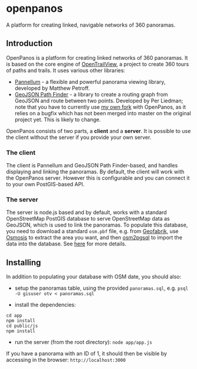 # openpanos
A platform for creating linked, navigable networks of 360 panoramas.

## Introduction
OpenPanos is a platform for creating linked networks of 360 panoramas. It is based on the core engine of [OpenTrailView](https://opentrailview.org), a project to
create 360 tours of paths and trails. It uses various other libraries:

- [Pannellum](https://pannellum.org) - a flexible and powerful panorama viewing library, developed by Matthew Petroff.
- [GeoJSON Path Finder](https://www.liedman.net/geojson-path-finder/) - a library to create a routing graph from GeoJSON and route between two points. Developed by
Per Liedman; note that you have to currently use [my own fork](https://github.com/nickw1/geojson-path-finder) with OpenPanos, as it relies on a bugfix which has not been merged into master on the 
original project yet. This is likely to change.

OpenPanos consists of two parts, a **client** and a **server**. It is possible to use the client without the server if you provide your own server.

### The client ###
The client is Pannellum and GeoJSON Path Finder-based, and handles displaying and linking the panoramas.
By default, the client will work with the OpenPanos server. However this is configurable and you can connect it to your own PostGIS-based API.

### The server ###
The server is node.js based and by default, works with a standard OpenStreetMap PostGIS database to serve OpenStreetMap data as GeoJSON, which is used to link the
panoramas. To populate this database, you need to download a standard `osm.pbf` file, e.g. from [Geofabrik](https://download.geofabrik.de), 
use [Osmosis](https://wiki.openstreetmap.org/wiki/Osmosis) to extract the area you want,
and then [osm2pgsql](https://wiki.openstreetmap.org/wiki/Osm2pgsql) to import the data into the database. See [here](https://wiki.openstreetmap.org/wiki/PostGIS)
for more details.

## Installing ##

In addition to populating your database with OSM date, you should also:
- setup the panoramas table, using the provided `panoramas.sql`, e.g.
`psql -U gisuser otv < panoramas.sql`

- install the dependencies:
~~~~
cd app
npm install
cd public/js
npm install
~~~~

- run the server (from the root directory):
`node app/app.js`

If you have a panorama with an ID of 1, it should then be visible by
accessing in the browser:
`http://localhost:3000`

